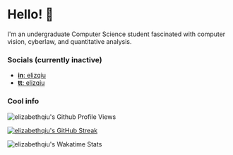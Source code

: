 # Hello! 👋

I'm an undergraduate Computer Science student fascinated with computer vision, cyberlaw, and quantitative analysis. 

### Socials (currently inactive)
- [**in**: elizqiu](https://linkedin.com/in/elizqiu)  
- [**tt**: elizqiu](https://twitter.com/elizqiu)

### Cool info

<!-- elizabethqiu's Github Profile Views -->
![elizabethqiu's Github Profile Views](https://komarev.com/ghpvc/?username=elizabethqiu&style=plastic&color=AB6E70&hide_border=true&theme=noctis_minimus)  

<!-- elizabethqiu's Github Streaks -->
[![elizabethqiu's GitHub Streak](https://github-readme-streak-stats.herokuapp.com?user=elizabethqiu&theme=noctis-minimus&hide_border=true&date_format=M%20j%5B%2C%20Y%5D)](https://git.io/streak-stats)

<!-- elizabethqiu's Github Stats -->
<!-- <img src= "https://github-readme-stats.vercel.app/api?username=elizabethqiu&show_icons=true&hide_border=true&theme=noctis_minimus" alt="github stats" > -->

<!-- elizabethqiu's Wakatime Stats -->
![elizabethqiu's Wakatime Stats](https://github-readme-stats.vercel.app/api/wakatime?username=elizabethqiu&hide=bash,class,csv,docker,git%20config,gitignore%20file,IDEA_MODULE,json,jsx,markdown,text,scss,typescript,vue.js,xml&hide_border=true&layout=compact&theme=noctis_minimus)

<!-- ![elizabethqiu's Top Languages](https://github-readme-stats.vercel.app/api/top-langs/?username=elizabethqiu&hide=jupyter%20notebook&hide_border=true&layout=compact&theme=noctis_minimus) -->
